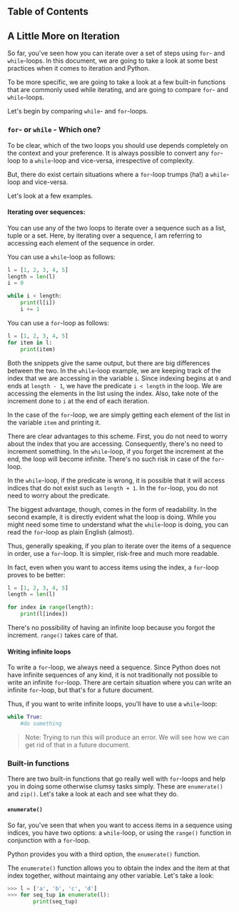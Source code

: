 ## Table of Contents

## A Little More on Iteration

So far, you've seen how you can iterate over a set of steps using `for`- and `while`-loops. In this document, we are going to take a look at some best practices when it comes to iteration and Python.

To be more specific, we are going to take a look at a few built-in functions that are commonly used while iterating, and are going to compare `for`- and `while`-loops.

Let's begin by comparing `while`- and `for`-loops.

### `for`- or `while` - Which one?

To be clear, which of the two loops you should use depends completely on the context and your preference. It is always possible to convert any `for`-loop to a `while`-loop and vice-versa, irrespective of complexity.

But, there do exist certain situations where a `for`-loop trumps (ha!) a `while`-loop and vice-versa.

Let's look at a few examples.

#### Iterating over sequences:

You can use any of the two loops to iterate over a sequence such as a list, tuple or a set. Here, by iterating over a sequence, I am referring to accessing each element of the sequence in order.

You can use a `while`-loop as follows:

```python 
l = [1, 2, 3, 4, 5]
length = len(l)
i = 0

while i < length:
    print(l[i])
    i += 1
```

You can use a `for`-loop as follows:

```python
l = [1, 2, 3, 4, 5]
for item in l:
    print(item)
```

Both the snippets give the same output, but there are big differences between the two. In the `while`-loop example, we are keeping track of the index that we are accessing in the variable `i`. Since indexing begins at `0` and ends at `length - 1`, we have the predicate `i < length` in the loop. We are accessing the elements in the list using the index. Also, take note of the increment done to `i` at the end of each iteration. 

In the case of the `for`-loop, we are simply getting each element of the list in the variable `item` and printing it. 

There are clear advantages to this scheme. First, you do not need to worry about the index that you are accessing. Consequently, there's no need to increment something. In the `while`-loop, if you forget the increment at the end, the loop will become infinite. There's no such risk in case of the `for`-loop.

In the `while`-loop, if the predicate is wrong, it is possible that it will access indices that do not exist such as `length + 1`. In the `for`-loop, you do not need to worry about the predicate.

The biggest advantage, though, comes in the form of readability. In the second example, it is directly evident what the loop is doing. While you might need some time to understand what the `while`-loop is doing, you can read the `for`-loop as plain English (almost).

Thus, generally speaking, if you plan to iterate over the items of a sequence in order, use a `for`-loop. It is simpler, risk-free and much more readable.

In fact, even when you want to access items using the index, a `for`-loop proves to be better:

```python
l = [1, 2, 3, 4, 5]
length = len(l)

for index in range(length):
    print(l[index])
```

There's no possibility of having an infinite loop because you forgot the increment. `range()` takes care of that.

#### Writing infinite loops

To write a `for`-loop, we always need a sequence. Since Python does not have infinite sequences of any kind, it is not traditionally not possible to write an infinite `for`-loop. There are certain situation where you can write an infinite `for`-loop, but that's for a future document.

Thus, if you want to write infinite loops, you'll have to use a `while`-loop:

```python
while True:
    #do something
```

> Note: Trying to run this will produce an error. We will see how we can get rid of that in a future document.


### Built-in functions

There are two built-in functions that go really well with `for`-loops and help you in doing some otherwise clumsy tasks simply. These are `enumerate()` and `zip()`. Let's take a look at each and see what they do.


#### `enumerate()`

So far, you've seen that when you want to access items in a sequence using indices, you have two options: a `while`-loop, or using the `range()` function in conjunction with a `for`-loop.

Python provides you with a third option, the `enumerate()` function.

The `enumerate()` function allows you to obtain the index and the item at that index together, without maintaing any other variable. Let's take a look:

```python
>>> l = ['a', 'b', 'c', 'd']
>>> for seq_tup in enumerate(l):
        print(seq_tup)
```

